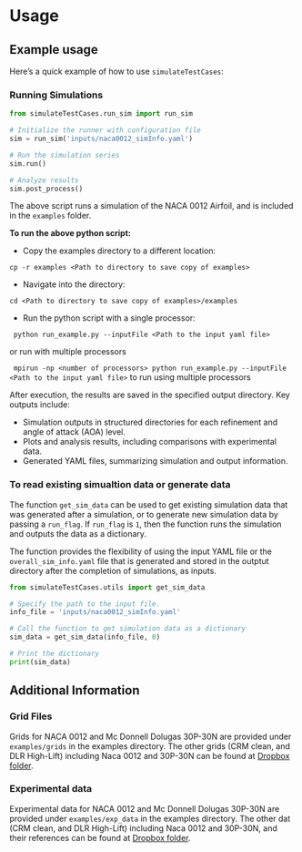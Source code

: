 # Usage
## Example usage
Here’s a quick example of how to use `simulateTestCases`:

### Running Simulations
```python
from simulateTestCases.run_sim import run_sim

# Initialize the runner with configuration file
sim = run_sim('inputs/naca0012_simInfo.yaml')

# Run the simulation series
sim.run()

# Analyze results
sim.post_process()
```

The above script runs a simulation of the NACA 0012 Airfoil, and is included in the `examples` folder. 

**To run the above python script:**

- Copy the examples directory to a different location:

``` cp -r examples <Path to directory to save copy of examples> ```

- Navigate into the directory:

``` cd <Path to directory to save copy of examples>/examples ```

- Run the python script with a single processor:

``` python run_example.py --inputFile <Path to the input yaml file>```

or run with multiple processors

 ``` mpirun -np <number of processors> python run_example.py --inputFile <Path to the input yaml file>``` to run using multiple processors

After execution, the results are saved in the specified output directory. Key outputs include:

- Simulation outputs in structured directories for each refinement and angle of attack (AOA) level.
- Plots and analysis results, including comparisons with experimental data.
- Generated YAML files, summarizing simulation and output information.

### To read existing simualtion data or generate data

The function `get_sim_data` can be used to get existing simulation data that was generated after a simulation, or to generate new simulation data by passing a `run_flag`. If `run_flag` is `1`, then the function runs the simulation and outputs the data as a dictionary.

The function provides the flexibility of using the input YAML file or  the `overall_sim_info.yaml` file that is generated and stored in the outptut directory after the completion of simulations, as inputs.

```python
from simulateTestCases.utils import get_sim_data

# Specify the path to the input file.
info_file = 'inputs/naca0012_simInfo.yaml'

# Call the function to get simulation data as a dictionary
sim_data = get_sim_data(info_file, 0)

# Print the dictionary
print(sim_data)
```

## Additional Information
### Grid Files
Grids for NACA 0012 and Mc Donnell Dolugas 30P-30N are provided under `examples/grids` in the examples directory. The other grids (CRM clean, and DLR High-Lift) including Naca 0012 and 30P-30N can be found at [Dropbox folder](https://www.dropbox.com/scl/fo/fezdu5be849c78vze7l19/ACCsSHpLGEwCcyFEPWj2FB0?rlkey=ixbr0606y3vx5eadrs61b9cz3&st=i4evwxed&dl=0).

### Experimental data
Experimental data for NACA 0012 and Mc Donnell Dolugas 30P-30N are provided under `examples/exp_data` in the examples directory. The other dat (CRM clean, and DLR High-Lift) including Naca 0012 and 30P-30N, and their references can be found at [Dropbox folder](https://www.dropbox.com/scl/fo/18rcs9bh0qmf19ymptrt2/AHx-xyYSXk_wGXqhvVV2yMM?rlkey=kp0vovsegpddfn78wfjiv8gbi&st=2czi5hbu&dl=0).
